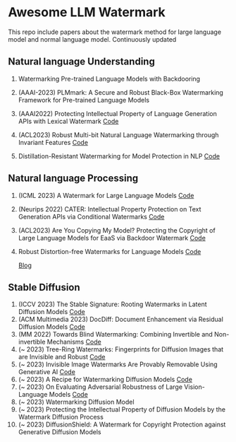 # Awesome LLM Watermark
This repo include papers about the watermark method for large language model and normal language model.
Continuously updated

## Natural language Understanding
1. Watermarking Pre-trained Language Models with Backdooring 

2. (AAAI-2023) PLMmark: A Secure and Robust Black-Box Watermarking Framework for Pre-trained Language Models
3. (AAAI2022) Protecting Intellectual Property of Language Generation APIs with Lexical Watermark
   [Code](https://github.com/xlhex/NLG_api_watermark)
5. (ACL2023) Robust Multi-bit Natural Language Watermarking through Invariant Features
   [Code](https://github.com/bangawayoo/nlp-watermarking)

6. Distillation-Resistant Watermarking for Model Protection in NLP          [Code](https://github.com/XuandongZhao/DRW)

## Natural language Processing
1. (ICML 2023) A Watermark for Large Language Models 
   [Code](https://github.com/jwkirchenbauer/lm-watermarking)

2. (Neurips 2022) CATER: Intellectual Property Protection on Text Generation APIs via Conditional Watermarks
   [Code](https://github.com/xlhex/cater_neurips)
3. (ACL2023) Are You Copying My Model? Protecting the Copyright of Large Language Models for EaaS via Backdoor Watermark 
   [Code](https://github.com/yjw1029/EmbMarker)

4. Robust Distortion-free Watermarks for Language Models 
   [Code](https://github.com/jthickstun/watermark)

   [Blog](https://crfm.stanford.edu/2023/07/30/watermarking.html)
   
## Stable Diffusion
1. (ICCV 2023) The Stable Signature: Rooting Watermarks in Latent Diffusion Models [Code](https://github.com/facebookresearch/stable_signature.git)
2. (ACM Multimedia 2023) DocDiff: Document Enhancement via Residual Diffusion Models [Code](https://github.com/Royalvice/DocDiff)
3. (MM 2022) Towards Blind Watermarking: Combining Invertible and Non-invertible Mechanisms [Code](https://github.com/rmpku/CIN)
4. (~ 2023) Tree-Ring Watermarks: Fingerprints for Diffusion Images that are Invisible and Robust [Code](https://github.com/YuxinWenRick/tree-ring-watermark.git)
5. (~ 2023) Invisible Image Watermarks Are Provably Removable Using Generative AI [Code](https://github.com/XuandongZhao/WatermarkAttacker.git)
6. (~ 2023) A Recipe for Watermarking Diffusion Models [Code](https://github.com/yunqing-me/WatermarkDM.git)
7. (~ 2023) On Evaluating Adversarial Robustness of Large Vision-Language Models [Code](https://github.com/yunqing-me/AttackVLM.git)
8. (~ 2023) Watermarking Diffusion Model
9. (~ 2023) Protecting the Intellectual Property of Diffusion Models by the Watermark Diffusion Process
10. (~ 2023) DiffusionShield: A Watermark for Copyright Protection against Generative Diffusion Models



